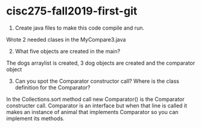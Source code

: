 # cisc275-fall2019-first-git
1. Create java files to make this code compile and run.

Wrote 2 needed clases in the MyCompare3.java

2. What five objects are created in the main?

The dogs arraylist is created, 3 dog objects are created and the comparator object

3. Can you spot the Comparator constructor call? Where is the class definition for the Comparator?

In the Collections.sort method call  new Comparator<Animal>() is the Comparator constructer call.  Comparator is an interface but when that line is called it makes an instance of animal that implements Comparator so you can implement its methods.
